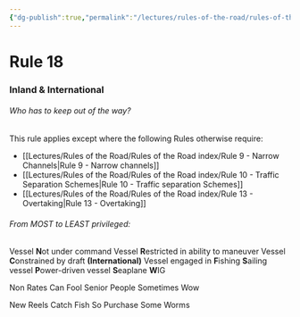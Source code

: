 ```yaml
---
{"dg-publish":true,"permalink":"/lectures/rules-of-the-road/rules-of-the-road-index/rule-18-responsibilities-between-vessels/","created":"2025-05-27T10:00:29.205-04:00","updated":"2025-05-30T09:29:36.943-04:00"}
---
```


# Rule 18
### Inland & International

###### Who has to keep out of the way?

This rule applies except where the following Rules otherwise require:
- [[Lectures/Rules of the Road/Rules of the Road index/Rule 9 - Narrow Channels\|Rule 9 - Narrow channels]]
- [[Lectures/Rules of the Road/Rules of the Road index/Rule 10 - Traffic Separation Schemes\|Rule 10 - Traffic separation Schemes]]
- [[Lectures/Rules of the Road/Rules of the Road index/Rule 13 - Overtaking\|Rule 13 - Overtaking]]

###### From MOST to LEAST privileged:

Vessel **N**ot under command
Vessel **R**estricted in ability to maneuver
Vessel **C**onstrained by draft **(International)**
Vessel engaged in **F**ishing
**S**ailing vessel
**P**ower-driven vessel
**S**eaplane
**W**IG

Non Rates Can Fool Senior People Sometimes Wow

New Reels Catch Fish So Purchase Some Worms